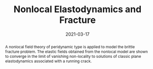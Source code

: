 ---
title: "Nonlocal Elastodynamics and Fracture"

authors:
- "Robert Lipton"
- admin
author_notes:
- "Corresponding author"
date: "2021-03-17"
doi: "10.1007/s00030-021-00683-x"

# Schedule page publish date (NOT publication's date).
publishDate: "2025-01-01"

# Publication type.
publication_types: ["article-journal"]

# Publication name and optional abbreviated publication name.
publication: "*Nonlinear Differential Equations and Applications NoDEA*"
publication_short: "NoDEA"

abstract: "A nonlocal field theory of peridynamic type is applied to model the brittle fracture problem. The elastic fields obtained from the nonlocal model are shown to converge in the limit of vanishing non-locality to solutions of classic plane elastodynamics associated with a running crack."

# Summary. An optional shortened abstract.
summary: ''

tags:
- Peridynamics
- Fracture Mechanics
- Applied Mathematics
- Elastodynamics
- Linear Elastic Fracture Mechanics
featured: true

# links:
url_pdf: ''
url_code: ''
url_source: 'https://doi.org/10.1007/s00030-021-00683-x'
---